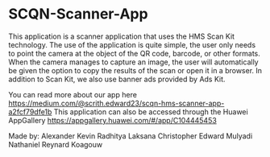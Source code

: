 # SCQN-Scanner-App
This application is a scanner application that uses the HMS Scan Kit technology. The use of the application is quite simple, the user only needs to point the camera at the object of the QR code, barcode, or other formats. When the camera manages to capture an image, the user will automatically be given the option to copy the results of the scan or open it in a browser. In addition to Scan Kit, we also use banner ads provided by Ads Kit.

You can read more about our app here https://medium.com/@scrith.edward23/scqn-hms-scanner-app-a2fcf79dfe1b
This application can also be accessed through the Huawei AppGallery https://appgallery.huawei.com/#/app/C104445453

Made by:
Alexander Kevin Radhitya Laksana
Christopher Edward Mulyadi
Nathaniel Reynard Koagouw
